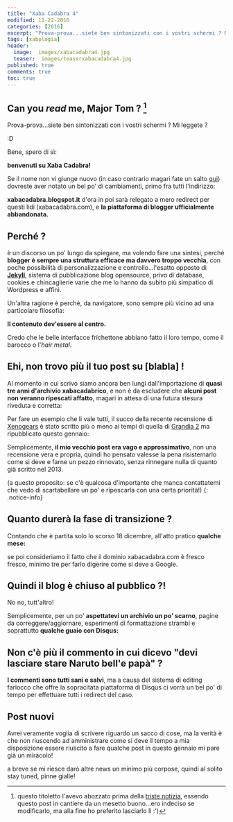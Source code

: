 ```yaml
---
title: "Xaba Cadabra 4"
modified: 11-22-2016
categories: [2016]
excerpt: "Prova-prova...siete ben sintonizzati con i vostri schermi ? Mi leggete ?"
tags: [xabologia]
header:  
  image:  images/xabacadabra4.jpg
  teaser:  images/teaserxabacadabra4.jpg
published: true
comments: true
toc: true
---
```


## Can you _read_ me, Major Tom ? [^tom]

[^tom]: questo titoletto l'avevo abozzato prima della <a href="http://xabacadabra.com/2016/David-Bowie/">triste notizia</a>, essendo questo post in cantiere da un mesetto buono...ero indeciso se modificarlo, ma alla fine ho preferito lasciarlo lì :')

Prova-prova...siete ben sintonizzati con i vostri schermi ? Mi leggete ?

:D

Bene, spero di sì: 

**benvenuti su Xaba Cadabra!**

Se il nome non vi giunge nuovo (in caso contrario magari fate un salto [qui](http://xabacadabra.com/blog/story/)) dovreste aver notato un bel po' di cambiamenti, primo fra tutti l'indirizzo:

**xabacadabra.blogspot.it** d'ora in poi sarà relegato a mero redirect per questi lidi (xabacadabra.com), e **la piattaforma di blogger ufficialmente abbandonata.**

## Perché ?

è un discorso un po' lungo da spiegare, ma volendo fare una sintesi, perché **blogger è sempre una struttura efficace ma davvero troppo vecchia**, con poche possibilità di personalizzazione e controllo...l'esatto opposto di [**Jekyll**](http://jekyllrb.com/), sistema di pubblicazione blog opensource, privo di database, cookies e chincaglierie varie che me lo hanno da subito più simpatico di Wordpress e affini.

Un'altra ragione è perché, da navigatore, sono sempre più vicino ad una particolare filosofia:

**Il contenuto dev'essere al centro.**

Credo che le belle interfacce frichettone abbiano fatto il loro tempo, come il barocco o l'_hair metal_.

## Ehi, non trovo più il tuo post su [blabla] !

Al momento in cui scrivo siamo ancora ben lungi dall'importazione di **quasi tre anni d'archivio xabacadabrico**, e non è da escludere che **alcuni post non veranno ripescati affatto**, magari in attesa di una futura stesura riveduta e corretta: 

Per fare un esempio che li vale tutti, il succo della recente recensione di [Xenogears](http://xabacadabra.com/2016/xenogears-recensione/) è stato scritto più o meno ai tempi di quella di [Grandia 2](http://xabacadabra.com/2013/grandia-2-recensione/) ma ripubblicato questo gennaio:

Semplicemente, **il mio vecchio post era vago e approssimativo**, non una recensione vera e propria, quindi ho pensato valesse la pena risistemarlo come si deve e farne un pezzo rinnovato, senza rinnegare nulla di quanto già scritto nel 2013.

(a questo proposito: se c'è qualcosa d'importante che manca contattatemi che vedo di scartabellare un po' e ripescarla con una certa priorità!)
{: .notice-info}

## Quanto durerà la fase di transizione ?

Contando che è partita solo lo scorso 18 dicembre, all'atto pratico **qualche mese:** 

se poi consideriamo il fatto che il dominio xabacadabra.com è fresco fresco, minimo tre per farlo digerire come si deve a Google.

## Quindi il blog è chiuso al pubblico ?!

No no, tutt'altro! 

Semplicemente, per un po' **aspettatevi un archivio un po' scarno**, pagine da correggere/aggiornare, esperimenti di formattazione strambi e soprattutto **qualche guaio con Disqus:**

## Non c'è più il commento in cui dicevo "devi lasciare stare Naruto bell'e papà" ?

**I commenti sono tutti sani e salvi**, ma a causa del sistema di editing farlocco che offre la sopracitata piattaforma di Disqus ci vorrà un bel po' di tempo per effettuare tutti i redirect del caso.

## Post nuovi

Avrei veramente voglia di scrivere riguardo un sacco di cose, ma la verità è che non riuscendo ad amministrare come si deve il tempo a mia disposizione essere riuscito a fare qualche post in questo gennaio mi pare già un miracolo! 

a breve se mi riesce darò altre news un minimo più corpose, quindi al solito stay tuned, pinne gialle!